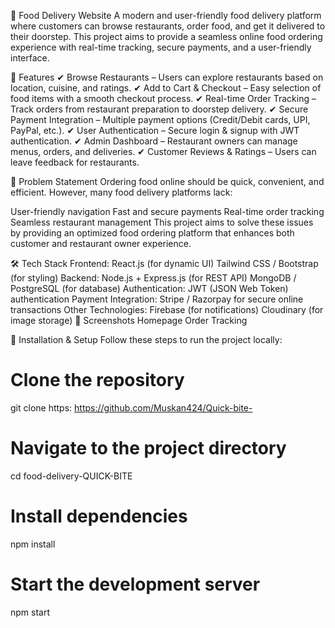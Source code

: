 🍔 Food Delivery Website
A modern and user-friendly food delivery platform where customers can browse restaurants, order food, and get it delivered to their doorstep. This project aims to provide a seamless online food ordering experience with real-time tracking, secure payments, and a user-friendly interface.

🚀 Features
✔ Browse Restaurants – Users can explore restaurants based on location, cuisine, and ratings.
✔ Add to Cart & Checkout – Easy selection of food items with a smooth checkout process.
✔ Real-time Order Tracking – Track orders from restaurant preparation to doorstep delivery.
✔ Secure Payment Integration – Multiple payment options (Credit/Debit cards, UPI, PayPal, etc.).
✔ User Authentication – Secure login & signup with JWT authentication.
✔ Admin Dashboard – Restaurant owners can manage menus, orders, and deliveries.
✔ Customer Reviews & Ratings – Users can leave feedback for restaurants.

🎯 Problem Statement
Ordering food online should be quick, convenient, and efficient. However, many food delivery platforms lack:

User-friendly navigation
Fast and secure payments
Real-time order tracking
Seamless restaurant management
This project aims to solve these issues by providing an optimized food ordering platform that enhances both customer and restaurant owner experience.

🛠 Tech Stack
Frontend:
React.js (for dynamic UI)
Tailwind CSS / Bootstrap (for styling)
Backend:
Node.js + Express.js (for REST API)
MongoDB / PostgreSQL (for database)
Authentication:
JWT (JSON Web Token) authentication
Payment Integration:
Stripe / Razorpay for secure online transactions
Other Technologies:
Firebase (for notifications)
Cloudinary (for image storage)
📸 Screenshots
Homepage
Order Tracking

🔧 Installation & Setup
Follow these steps to run the project locally:

# Clone the repository
git clone https: https://github.com/Muskan424/Quick-bite-
# Navigate to the project directory
cd food-delivery-QUICK-BITE

# Install dependencies
npm install

# Start the development server
npm start
